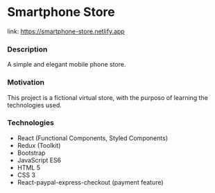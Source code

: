 # Smartphone Store
link: https://smartphone-store.netlify.app

### Description
A simple and elegant mobile phone store.

### Motivation 
This project is a fictional virtual store, with the purposo of learning the technologies used.

### Technologies
- React (Functional Components, Styled Components)
- Redux (Toolkit)
- Bootstrap
- JavaScript ES6
- HTML 5
- CSS 3
- React-paypal-express-checkout (payment feature)
